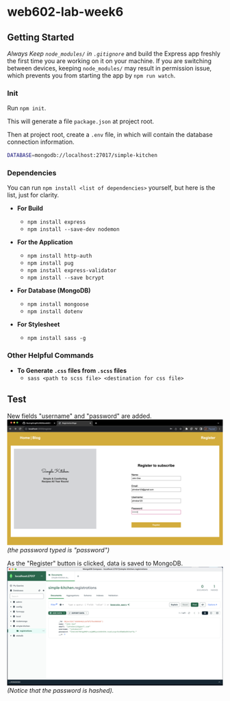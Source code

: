 # web602-lab-week6

## Getting Started

*Always Keep `node_modules/` in `.gitignore`* and build the Express app freshly the first time you are working on it on your machine. If you are switching between devices, keeping `node_modules/` may result in permission issue, which prevents you from starting the app by `npm run watch`.

### Init
Run `npm init`.

This will generate a file `package.json` at project root.

Then at project root, create a `.env` file, in which will contain the database connection information.
```bash
DATABASE=mongodb://localhost:27017/simple-kitchen
```

### Dependencies
You can run `npm install <list of dependencies>` yourself, but here is the list, just for clarity.

- **For Build**
    - `npm install express`
    - `npm install --save-dev nodemon`

- **For the Application**
    - `npm install http-auth`
    - `npm install pug`
    - `npm install express-validator`
    - `npm install --save bcrypt`

- **For Database (MongoDB)**
    - `npm install mongoose`
    - `npm install dotenv`

- **For Stylesheet**
    - `npm install sass -g`

### Other Helpful Commands

- **To Generate `.css` files from `.scss` files**
    - `sass <path to scss file> <destination for css file>`


## Test
New fields "username" and "password" are added.
![form](simple-kitchen/screenshots/form.png)
*(the password typed is "password")*

As the "Register" button is clicked, data is saved to MongoDB.
![data](simple-kitchen/screenshots/data.png)
*(Notice that the password is hashed).*

